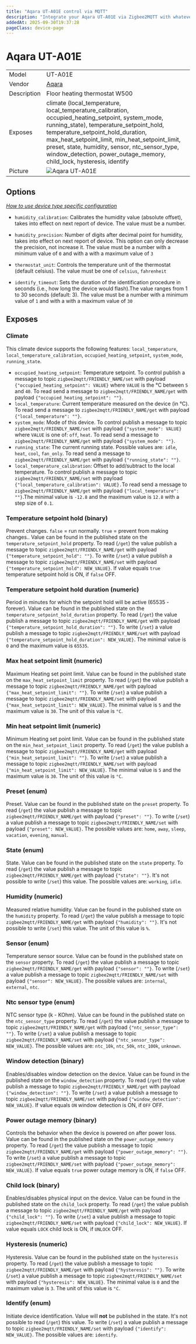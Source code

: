 ```yaml
---
title: "Aqara UT-A01E control via MQTT"
description: "Integrate your Aqara UT-A01E via Zigbee2MQTT with whatever smart home infrastructure you are using without the vendor's bridge or gateway."
addedAt: 2025-09-30T19:37:28
pageClass: device-page
---
```


<!-- !!!! -->
<!-- ATTENTION: This file is auto-generated through docgen! -->
<!-- You can only edit the "Notes"-Section between the two comment lines "Notes BEGIN" and "Notes END". -->
<!-- Do not use h1 or h2 heading within "## Notes"-Section. -->
<!-- !!!! -->

# Aqara UT-A01E

|     |     |
|-----|-----|
| Model | UT-A01E  |
| Vendor  | [Aqara](/supported-devices/#v=Aqara)  |
| Description | Floor heating thermostat W500 |
| Exposes | climate (local_temperature, local_temperature_calibration, occupied_heating_setpoint, system_mode, running_state), temperature_setpoint_hold, temperature_setpoint_hold_duration, max_heat_setpoint_limit, min_heat_setpoint_limit, preset, state, humidity, sensor, ntc_sensor_type, window_detection, power_outage_memory, child_lock, hysteresis, identify |
| Picture | ![Aqara UT-A01E](https://www.zigbee2mqtt.io/images/devices/UT-A01E.png) |


<!-- Notes BEGIN: You can edit here. Add "## Notes" headline if not already present. -->


<!-- Notes END: Do not edit below this line -->



## Options
*[How to use device type specific configuration](../guide/configuration/devices-groups.md#specific-device-options)*

* `humidity_calibration`: Calibrates the humidity value (absolute offset), takes into effect on next report of device. The value must be a number.

* `humidity_precision`: Number of digits after decimal point for humidity, takes into effect on next report of device. This option can only decrease the precision, not increase it. The value must be a number with a minimum value of `0` and with a with a maximum value of `3`

* `thermostat_unit`: Controls the temperature unit of the thermostat (default celsius). The value must be one of `celsius`, `fahrenheit`

* `identify_timeout`: Sets the duration of the identification procedure in seconds (i.e., how long the device would flash).The value ranges from 1 to 30 seconds (default: 3). The value must be a number with a minimum value of `1` and with a with a maximum value of `30`


## Exposes

### Climate 
This climate device supports the following features: `local_temperature`, `local_temperature_calibration`, `occupied_heating_setpoint`, `system_mode`, `running_state`.
- `occupied_heating_setpoint`: Temperature setpoint. To control publish a message to topic `zigbee2mqtt/FRIENDLY_NAME/set` with payload `{"occupied_heating_setpoint": VALUE}` where `VALUE` is the °C between `5` and `40`. To read send a message to `zigbee2mqtt/FRIENDLY_NAME/get` with payload `{"occupied_heating_setpoint": ""}`.
- `local_temperature`: Current temperature measured on the device (in °C). To read send a message to `zigbee2mqtt/FRIENDLY_NAME/get` with payload `{"local_temperature": ""}`.
- `system_mode`: Mode of this device. To control publish a message to topic `zigbee2mqtt/FRIENDLY_NAME/set` with payload `{"system_mode": VALUE}` where `VALUE` is one of: `off`, `heat`. To read send a message to `zigbee2mqtt/FRIENDLY_NAME/get` with payload `{"system_mode": ""}`.
- `running_state`: The current running state. Possible values are: `idle`, `heat`, `cool`, `fan_only`. To read send a message to `zigbee2mqtt/FRIENDLY_NAME/get` with payload `{"running_state": ""}`.
- `local_temperature_calibration`: Offset to add/subtract to the local temperature. To control publish a message to topic `zigbee2mqtt/FRIENDLY_NAME/set` with payload `{"local_temperature_calibration": VALUE}.`To read send a message to `zigbee2mqtt/FRIENDLY_NAME/get` with payload `{"local_temperature": ""}`.The minimal value is `-12.8` and the maximum value is `12.8` with a step size of `0.1`.

### Temperature setpoint hold (binary)
Prevent changes. `false` = run normally. `true` = prevent from making changes..
Value can be found in the published state on the `temperature_setpoint_hold` property.
To read (`/get`) the value publish a message to topic `zigbee2mqtt/FRIENDLY_NAME/get` with payload `{"temperature_setpoint_hold": ""}`.
To write (`/set`) a value publish a message to topic `zigbee2mqtt/FRIENDLY_NAME/set` with payload `{"temperature_setpoint_hold": NEW_VALUE}`.
If value equals `true` temperature setpoint hold is ON, if `false` OFF.

### Temperature setpoint hold duration (numeric)
Period in minutes for which the setpoint hold will be active (65535 - forever).
Value can be found in the published state on the `temperature_setpoint_hold_duration` property.
To read (`/get`) the value publish a message to topic `zigbee2mqtt/FRIENDLY_NAME/get` with payload `{"temperature_setpoint_hold_duration": ""}`.
To write (`/set`) a value publish a message to topic `zigbee2mqtt/FRIENDLY_NAME/set` with payload `{"temperature_setpoint_hold_duration": NEW_VALUE}`.
The minimal value is `0` and the maximum value is `65535`.

### Max heat setpoint limit (numeric)
Maximum Heating set point limit.
Value can be found in the published state on the `max_heat_setpoint_limit` property.
To read (`/get`) the value publish a message to topic `zigbee2mqtt/FRIENDLY_NAME/get` with payload `{"max_heat_setpoint_limit": ""}`.
To write (`/set`) a value publish a message to topic `zigbee2mqtt/FRIENDLY_NAME/set` with payload `{"max_heat_setpoint_limit": NEW_VALUE}`.
The minimal value is `5` and the maximum value is `30`.
The unit of this value is `°C`.

### Min heat setpoint limit (numeric)
Minimum Heating set point limit.
Value can be found in the published state on the `min_heat_setpoint_limit` property.
To read (`/get`) the value publish a message to topic `zigbee2mqtt/FRIENDLY_NAME/get` with payload `{"min_heat_setpoint_limit": ""}`.
To write (`/set`) a value publish a message to topic `zigbee2mqtt/FRIENDLY_NAME/set` with payload `{"min_heat_setpoint_limit": NEW_VALUE}`.
The minimal value is `5` and the maximum value is `30`.
The unit of this value is `°C`.

### Preset (enum)
Preset.
Value can be found in the published state on the `preset` property.
To read (`/get`) the value publish a message to topic `zigbee2mqtt/FRIENDLY_NAME/get` with payload `{"preset": ""}`.
To write (`/set`) a value publish a message to topic `zigbee2mqtt/FRIENDLY_NAME/set` with payload `{"preset": NEW_VALUE}`.
The possible values are: `home`, `away`, `sleep`, `vacation`, `evening`, `manual`.

### State (enum)
State.
Value can be found in the published state on the `state` property.
To read (`/get`) the value publish a message to topic `zigbee2mqtt/FRIENDLY_NAME/get` with payload `{"state": ""}`.
It's not possible to write (`/set`) this value.
The possible values are: `working`, `idle`.

### Humidity (numeric)
Measured relative humidity.
Value can be found in the published state on the `humidity` property.
To read (`/get`) the value publish a message to topic `zigbee2mqtt/FRIENDLY_NAME/get` with payload `{"humidity": ""}`.
It's not possible to write (`/set`) this value.
The unit of this value is `%`.

### Sensor (enum)
Temperature sensor source.
Value can be found in the published state on the `sensor` property.
To read (`/get`) the value publish a message to topic `zigbee2mqtt/FRIENDLY_NAME/get` with payload `{"sensor": ""}`.
To write (`/set`) a value publish a message to topic `zigbee2mqtt/FRIENDLY_NAME/set` with payload `{"sensor": NEW_VALUE}`.
The possible values are: `internal`, `external`, `ntc`.

### Ntc sensor type (enum)
NTC sensor type (k - KOhm).
Value can be found in the published state on the `ntc_sensor_type` property.
To read (`/get`) the value publish a message to topic `zigbee2mqtt/FRIENDLY_NAME/get` with payload `{"ntc_sensor_type": ""}`.
To write (`/set`) a value publish a message to topic `zigbee2mqtt/FRIENDLY_NAME/set` with payload `{"ntc_sensor_type": NEW_VALUE}`.
The possible values are: `ntc_10k`, `ntc_50k`, `ntc_100k`, `unknown`.

### Window detection (binary)
Enables/disables window detection on the device.
Value can be found in the published state on the `window_detection` property.
To read (`/get`) the value publish a message to topic `zigbee2mqtt/FRIENDLY_NAME/get` with payload `{"window_detection": ""}`.
To write (`/set`) a value publish a message to topic `zigbee2mqtt/FRIENDLY_NAME/set` with payload `{"window_detection": NEW_VALUE}`.
If value equals `ON` window detection is ON, if `OFF` OFF.

### Power outage memory (binary)
Controls the behavior when the device is powered on after power loss.
Value can be found in the published state on the `power_outage_memory` property.
To read (`/get`) the value publish a message to topic `zigbee2mqtt/FRIENDLY_NAME/get` with payload `{"power_outage_memory": ""}`.
To write (`/set`) a value publish a message to topic `zigbee2mqtt/FRIENDLY_NAME/set` with payload `{"power_outage_memory": NEW_VALUE}`.
If value equals `true` power outage memory is ON, if `false` OFF.

### Child lock (binary)
Enables/disables physical input on the device.
Value can be found in the published state on the `child_lock` property.
To read (`/get`) the value publish a message to topic `zigbee2mqtt/FRIENDLY_NAME/get` with payload `{"child_lock": ""}`.
To write (`/set`) a value publish a message to topic `zigbee2mqtt/FRIENDLY_NAME/set` with payload `{"child_lock": NEW_VALUE}`.
If value equals `LOCK` child lock is ON, if `UNLOCK` OFF.

### Hysteresis (numeric)
Hysteresis.
Value can be found in the published state on the `hysteresis` property.
To read (`/get`) the value publish a message to topic `zigbee2mqtt/FRIENDLY_NAME/get` with payload `{"hysteresis": ""}`.
To write (`/set`) a value publish a message to topic `zigbee2mqtt/FRIENDLY_NAME/set` with payload `{"hysteresis": NEW_VALUE}`.
The minimal value is `0` and the maximum value is `3`.
The unit of this value is `°C`.

### Identify (enum)
Initiate device identification.
Value will **not** be published in the state.
It's not possible to read (`/get`) this value.
To write (`/set`) a value publish a message to topic `zigbee2mqtt/FRIENDLY_NAME/set` with payload `{"identify": NEW_VALUE}`.
The possible values are: `identify`.


